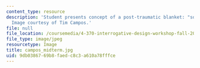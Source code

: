 ```yaml
---
content_type: resource
description: 'Student presents concept of a post-traumatic blanket: "sound as shelter".
  Image courtesy of Tim Campos.'
file: null
file_location: /coursemedia/4-370-interrogative-design-workshop-fall-2005/9db0386769b8faedc8c3a610a78fffce_campos_midterm.jpg
file_type: image/jpeg
resourcetype: Image
title: campos_midterm.jpg
uid: 9db03867-69b8-faed-c8c3-a610a78fffce
---
```

